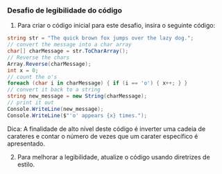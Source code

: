 ### Desafio de legibilidade do código

1. Para criar o código inicial para este desafio, insira o seguinte código:
~~~csharp
string str = "The quick brown fox jumps over the lazy dog.";
// convert the message into a char array
char[] charMessage = str.ToCharArray();
// Reverse the chars
Array.Reverse(charMessage);
int x = 0;
// count the o's
foreach (char i in charMessage) { if (i == 'o') { x++; } }
// convert it back to a string
string new_message = new String(charMessage);
// print it out
Console.WriteLine(new_message);
Console.WriteLine($"'o' appears {x} times.");
~~~
Dica: A finalidade de alto nível deste código é inverter uma cadeia de carateres e contar o número de vezes que um carater específico é apresentado.

2. Para melhorar a legibilidade, atualize o código usando diretrizes de estilo.